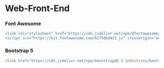 # Web-Front-End


### Font Awesome
   ```diff
  <link rel="stylesheet" href="https://cdn.jsdelivr.net/npm/@fortawesome/fontawesome-free@5.15.4/css/fontawesome.min.css">
   <script src="https://kit.fontawesome.com/b1758bd421.js" crossorigin="anonymous"></script>

```
### Bootstrap 5
   ```diff
 <link href="https://cdn.jsdelivr.net/npm/bootstrap@5.1.3/dist/css/bootstrap.min.css" rel="stylesheet" >

```



